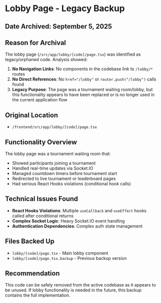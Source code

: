 # Lobby Page - Legacy Backup

## Date Archived: September 5, 2025

## Reason for Archival
The lobby page (`/src/app/lobby/[code]/page.tsx`) was identified as legacy/orphaned code. Analysis showed:

1. **No Navigation Links**: No components in the codebase link to `/lobby/*` routes
2. **No Direct References**: No `href="/lobby"` or `router.push("/lobby")` calls found
3. **Legacy Purpose**: The page was a tournament waiting room/lobby, but this functionality appears to have been replaced or is no longer used in the current application flow

## Original Location
- `/frontend/src/app/lobby/[code]/page.tsx`

## Functionality Overview
The lobby page was a tournament waiting room that:
- Showed participants joining a tournament
- Handled real-time updates via Socket.IO
- Managed countdown timers before tournament start
- Redirected to live tournament or leaderboard pages
- Had serious React Hooks violations (conditional hook calls)

## Technical Issues Found
- **React Hooks Violations**: Multiple `useCallback` and `useEffect` hooks called after conditional returns
- **Complex Socket Logic**: Heavy Socket.IO event handling
- **Authentication Dependencies**: Complex auth state management

## Files Backed Up
- `lobby/[code]/page.tsx` - Main lobby component
- `lobby/[code]/page.tsx.backup` - Previous backup version

## Recommendation
This code can be safely removed from the active codebase as it appears to be unused. If lobby functionality is needed in the future, this backup contains the full implementation.
